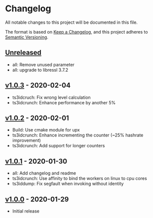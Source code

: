 # Changelog

All notable changes to this project will be documented in this file.

The format is based on [Keep a Changelog](https://keepachangelog.com/en/1.0.0/), and this project adheres
to [Semantic Versioning](https://semver.org/spec/v2.0.0.html).

## [Unreleased]

* all: Remove unused parameter
* all: upgrade to libressl 3.7.2

## [v1.0.3] - 2020-02-04

* ts3idcruch: Fix wrong level calculation
* ts3idcrunch: Enhance performance by another 5%

## [v1.0.2] - 2020-02-01

* Build: Use cmake module for upx
* ts3idcrunch: Enhance incrementing the counter (~25% hashrate improvement)
* ts3idcrunch: Add support for longer counters

## [v1.0.1] - 2020-01-30

* all: Add changelog and readme
* ts3idcrunch: Use affinity to bind the workers on linux to cpu cores
* ts3iddump: Fix segfault when invoking without identity

## [v1.0.0] - 2020-01-29

* Initial release

[Unreleased]:  https://github.com/bratkartoffel/ts3idtools/compare/v1.0.3...HEAD

[v1.0.3]:      https://github.com/bratkartoffel/ts3idtools/compare/v1.0.2...v1.0.3

[v1.0.2]:      https://github.com/bratkartoffel/ts3idtools/compare/v1.0.1...v1.0.2

[v1.0.1]:      https://github.com/bratkartoffel/ts3idtools/compare/v1.0.0...v1.0.1

[v1.0.0]:      https://github.com/bratkartoffel/ts3idtools/releases/tag/v1.0.0
